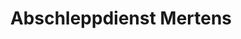 ---
title: "Abschleppdienst Mertens"
url: /paderborn/abschleppdienst-mertens-karl-schurz-strasse/
shop: Autowerkstatt
---
